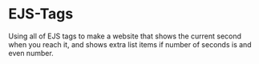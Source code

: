 # EJS-Tags
Using all of EJS tags to make a website that shows the current second when you reach it, and shows extra list items if number of seconds is and even number.
